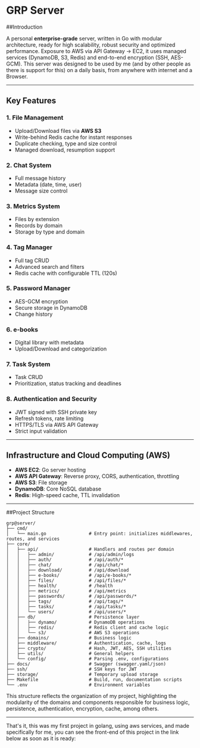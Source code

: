 # GRP Server

##Introduction

A personal **enterprise-grade** server, written in Go with modular architecture, ready for high scalability, robust security and optimized performance. Exposure to AWS via API Gateway → EC2, it uses managed services (DynamoDB, S3, Redis) and end-to-end encryption (SSH, AES-GCM). This server was designed to be used by me (and by other people as there is support for this) on a daily basis, from anywhere with internet and a Browser.

---

## Key Features

### 1. File Management

- Upload/Download files via **AWS S3**
- Write-behind Redis cache for instant responses
- Duplicate checking, type and size control
- Managed download, resumption support

### 2. Chat System

- Full message history
- Metadata (date, time, user)
- Message size control

### 3. Metrics System

- Files by extension
- Records by domain
- Storage by type and domain

### 4. Tag Manager

- Full tag CRUD
- Advanced search and filters
- Redis cache with configurable TTL (120s)

### 5. Password Manager

- AES-GCM encryption
- Secure storage in DynamoDB
- Change history

### 6. e-books

- Digital library with metadata
- Upload/Download and categorization

### 7. Task System

- Task CRUD
- Prioritization, status tracking and deadlines

### 8. Authentication and Security

- JWT signed with SSH private key
- Refresh tokens, rate limiting
- HTTPS/TLS via AWS API Gateway
- Strict input validation

---

## Infrastructure and Cloud Computing (AWS)

- **AWS EC2**: Go server hosting
- **AWS API Gateway**: Reverse proxy, CORS, authentication, throttling
- **AWS S3**: File storage
- **DynamoDB**: Core NoSQL database
- **Redis**: High-speed cache, TTL invalidation

---

##Project Structure

    grp@server/
    ├── cmd/
    │   └── main.go                # Entry point: initializes middlewares, routes, and services
    ├── core/
    │   ├── api/                   # Handlers and routes per domain
    │   │   ├── admin/             # /api/admin/logs
    │   │   ├── auth/              # /api/auth/*
    │   │   ├── chat/              # /api/chat/*
    │   │   ├── download/          # /api/download
    │   │   ├── e-books/           # /api/e-books/*
    │   │   ├── files/             # /api/files/*
    │   │   ├── health/            # /health
    │   │   ├── metrics/           # /api/metrics
    │   │   ├── passwords/         # /api/passwords/*
    │   │   ├── tags/              # /api/tags/*
    │   │   ├── tasks/             # /api/tasks/*
    │   │   └── users/             # /api/users/*
    │   ├── db/                    # Persistence layer
    │   │   ├── dynamo/            # DynamoDB operations
    │   │   ├── redis/             # Redis client and cache logic
    │   │   └── s3/                # AWS S3 operations
    │   ├── domains/               # Business logic
    │   ├── middleware/            # Authentication, cache, logs
    │   ├── crypto/                # Hash, JWT, AES, SSH utilities
    │   ├── utils/                 # General helpers
    │   └── config/                # Parsing .env, configurations
    ├── docs/                      # Swagger (swagger.yaml/json)
    ├── ssh/                       # SSH keys for JWT
    ├── storage/                   # Temporary upload storage
    ├── Makefile                   # Build, run, documentation scripts
    └── .env                       # Environment variables

This structure reflects the organization of my project, highlighting the modularity of the domains and components responsible for business logic, persistence, authentication, encryption, cache, among others.

---

That's it, this was my first project in golang, using aws services, and made specifically for me, you can see the front-end of this project in the link below as soon as it is ready:
